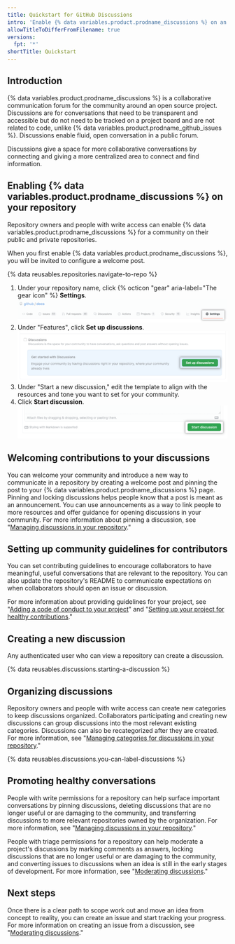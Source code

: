 ```yaml
---
title: Quickstart for GitHub Discussions
intro: 'Enable {% data variables.product.prodname_discussions %} on an existing repository and start conversations with your community.'
allowTitleToDifferFromFilename: true
versions:
  fpt: '*'
shortTitle: Quickstart
---
```



## Introduction

{% data variables.product.prodname_discussions %} is a collaborative communication forum for the community around an open source project. Discussions are for conversations that need to be transparent and accessible but do not need to be tracked on a project board and are not related to code, unlike {% data variables.product.prodname_github_issues %}. Discussions enable fluid, open conversation in a public forum.

Discussions give a space for more collaborative conversations by connecting and giving a more centralized area to connect and find information.

## Enabling {% data variables.product.prodname_discussions %} on your repository

Repository owners and people with write access can enable {% data variables.product.prodname_discussions %} for a community on their public and private repositories.

When you first enable {% data variables.product.prodname_discussions %}, you will be invited to configure a welcome post.

{% data reusables.repositories.navigate-to-repo %}
1. Under your repository name, click {% octicon "gear" aria-label="The gear icon" %}
**Settings**.
![Public settings button](/assets/images/help/discussions/public-repo-settings.png)
1. Under "Features", click **Set up discussions**.
  ![Set up a discussion button under "Features" for enabling or disabling GitHub Discussions for a repository](/assets/images/help/discussions/setup-discussions-button.png)
1. Under "Start a new discussion," edit the template to align with the resources and tone you want to set for your community.
1. Click **Start discussion**.
  !["Start discussion" button](/assets/images/help/discussions/new-discussion-start-discussion-button.png)

## Welcoming contributions to your discussions

You can welcome your community and introduce a new way to communicate in a repository by creating a welcome post and pinning the post to your {% data variables.product.prodname_discussions %} page. Pinning and locking discussions helps people know that a post is meant as an announcement. You can use announcements as a way to link people to more resources and offer guidance for opening discussions in your community. For more information about pinning a discussion, see "[Managing discussions in your repository](/discussions/managing-discussions-for-your-community/managing-discussions-in-your-repository#pinning-a-discussion)."


## Setting up community guidelines for contributors

You can set contributing guidelines to encourage collaborators to have meaningful, useful conversations that are relevant to the repository. You can also update the repository's README to communicate expectations on when collaborators should open an issue or discussion.

For more information about providing guidelines for your project, see "[Adding a code of conduct to your project](/communities/setting-up-your-project-for-healthy-contributions/adding-a-code-of-conduct-to-your-project)" and "[Setting up your project for healthy contributions](/communities/setting-up-your-project-for-healthy-contributions)."

## Creating a new discussion

Any authenticated user who can view a repository can create a discussion.

{% data reusables.discussions.starting-a-discussion %}

## Organizing discussions

Repository owners and people with write access can create new categories to keep discussions organized. Collaborators participating and creating new discussions can group discussions into the most relevant existing categories. Discussions can also be recategorized after they are created. For more information, see "[Managing categories for discussions in your repository](/discussions/managing-discussions-for-your-community/managing-categories-for-discussions-in-your-repository)."

{% data reusables.discussions.you-can-label-discussions %}

## Promoting healthy conversations

People with write permissions for a repository can help surface important conversations by pinning discussions, deleting discussions that are no longer useful or are damaging to the community, and transferring discussions to more relevant repositories owned by the organization. For more information, see "[Managing discussions in your repository](/discussions/managing-discussions-for-your-community/managing-discussions-in-your-repository)."

People with triage permissions for a repository can help moderate a project's discussions by marking comments as answers, locking discussions that are no longer useful or are damaging to the community, and converting issues to discussions when an idea is still in the early stages of development. For more information, see "[Moderating discussions](/discussions/managing-discussions-for-your-community/moderating-discussions)."

## Next steps

Once there is a clear path to scope work out and move an idea from concept to reality, you can create an issue and start tracking your progress. For more information on creating an issue from a discussion, see "[Moderating discussions](/discussions/managing-discussions-for-your-community/moderating-discussions)."
